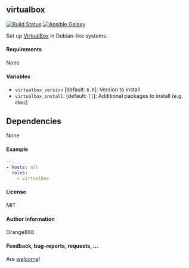 ## virtualbox

[![Build Status](https://travis-ci.org/orange888/ansible-virtualbox.svg?branch=master)](https://travis-ci.org/orange888/ansible-virtualbox) [![Ansible Galaxy](http://img.shields.io/badge/ansible--galaxy-virtualbox-blue.svg)](https://galaxy.ansible.com/orange888/virtualbox/)

Set up [VirtualBox](https://www.virtualbox.org/) in Debian-like systems.

#### Requirements

None

#### Variables

* `virtualbox_version` [default: `6.0`]: Version to install
* `virtualbox_install`: [default: `[]`]: Additional packages to install (e.g. `dkms`)

## Dependencies

None

#### Example

```yaml
---
- hosts: all
  roles:
    - virtualbox
```

#### License

MIT

#### Author Information

Orange888

#### Feedback, bug-reports, requests, ...

Are [welcome](https://github.com/Oefenweb/ansible-virtualbox/issues)!

